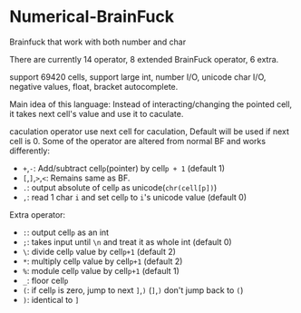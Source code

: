 # Numerical-BrainFuck
Brainfuck that work with both number and char

There are currently 14 operator, 8 extended BrainFuck operator, 6 extra.

support 69420 cells, support large int, number I/O, unicode char I/O, negative values, float, bracket autocomplete.

Main idea of this language: Instead of interacting/changing the pointed cell, it takes next cell's value and use it to caculate.

caculation operator use next cell for caculation, Default will be used if next cell is 0.
Some of the operator are altered from normal BF and works differently:
 - `+`,`-`: Add/subtract cell`p`(pointer) by cell`p + 1` (default 1)
 - `[`,`]`,`>`,`<`: Remains same as BF.
 - `.`: output absolute of cell`p` as unicode(`chr(cell[p])`)
 - `,`: read 1 char `i` and set cell`p` to `i`'s unicode value (default 0)

Extra operator:

 - `:`: output cell`p` as an int
 - `;`: takes input until `\n` and treat it as whole int (default 0)
 - `\`: divide cell`p` value by cell`p+1` (default 2)
 - `*`: multiply cell`p` value by cell`p+1` (default 2)
 - `%`: module cell`p` value by cell`p+1` (default 1)
 - `_`: floor cell`p`
 - `(`: if cell`p` is zero, jump to next `]`,`)` (`]`,`)` don't jump back to `(`)
 - `)`: identical to `]`
